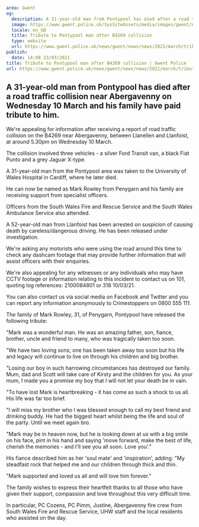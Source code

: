 ```yaml
area: Gwent
og:
  description: A 31-year-old man from Pontypool has died after a road traffic collision near Abergavenny on Wednesday 10 March and his family have paid tribute to him.
  image: https://www.gwent.police.uk/SysSiteAssets/media/images/gwent/news/standard-news-images-bilingual/tribute_soh_news_landing_page_latest_preview_image_bilingual.jpg?crop=(0,57,1250,715)&amp;w=600&amp;h=300&amp;scale=both
  locale: en_GB
  title: Tribute to Pontypool man after B4269 collision
  type: website
  url: https://www.gwent.police.uk/news/gwent/news/news/2021/march/tribute-to-pontypool-man-after-b4269-collision/
publish:
  date: 14:08 23/03/2021
title: Tribute to Pontypool man after B4269 collision | Gwent Police
url: https://www.gwent.police.uk/news/gwent/news/news/2021/march/tribute-to-pontypool-man-after-b4269-collision/
```

## A 31-year-old man from Pontypool has died after a road traffic collision near Abergavenny on Wednesday 10 March and his family have paid tribute to him.

We're appealing for information after receiving a report of road traffic collision on the B4269 near Abergavenny, between Llanellen and Llanfoist, at around 5.30pm on Wednesday 10 March.

The collision involved three vehicles - a silver Ford Transit van, a black Fiat Punto and a grey Jaguar X-type.

A 31-year-old man from the Pontypool area was taken to the University of Wales Hospital in Cardiff, where he later died.

He can now be named as Mark Rowley from Penygarn and his family are receiving support from specialist officers.

Officers from the South Wales Fire and Rescue Service and the South Wales Ambulance Service also attended.

A 52-year-old man from Llanfoist has been arrested on suspicion of causing death by careless/dangerous driving. He has been released under investigation.

We're asking any motorists who were using the road around this time to check any dashcam footage that may provide further information that will assist officers with their enquiries.

We're also appealing for any witnesses or any individuals who may have CCTV footage or information relating to this incident to contact us on 101, quoting log references: 2100084801 or 318 10/03/21.

You can also contact us via social media on Facebook and Twitter and you can report any information anonymously to Crimestoppers on 0800 555 111.

The family of Mark Rowley, 31, of Penygarn, Pontypool have released the following tribute:

"Mark was a wonderful man. He was an amazing father, son, fiance, brother, uncle and friend to many, who was tragically taken too soon.

"We have two loving sons; one has been taken away too soon but his life and legacy will continue to live on through his children and big brother.

"Losing our boy in such harrowing circumstances has destroyed our family. Mum, dad and Scott will take care of Kirsty and the children for you. As your mum, I made you a promise my boy that I will not let your death be in vain.

"To have lost Mark is heartbreaking - it has come as such a shock to us all. His life was far too brief.

"I will miss my brother who I was blessed enough to call my best friend and drinking buddy. He had the biggest heart whilst being the life and soul of the party. Until we meet again bro.

"Mark may be in heaven now, but he is looking down at us with a big smile on his face, pint in his hand and saying 'move forward, make the best of life, cherish the memories - and I'll see you all soon. Love you'."

His fiance described him as her 'soul mate' and 'inspiration', adding: "My steadfast rock that helped me and our children through thick and thin.

"Mark supported and loved us all and will love him forever."

The family wishes to express their heartfelt thanks to all those who have given their support, compassion and love throughout this very difficult time.

In particular, PC Cozens, PC Pimm, Justine, Abergavenny fire crew from South Wales Fire and Rescue Service, UHW staff and the local residents who assisted on the day.
